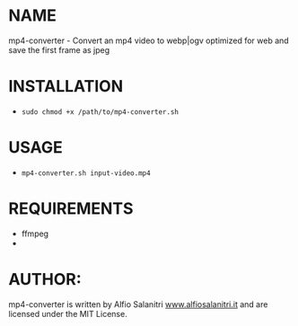 # NAME
mp4-converter - Convert an mp4 video to webp|ogv optimized for web and save the first frame as jpeg

# INSTALLATION
- `sudo chmod +x /path/to/mp4-converter.sh`

# USAGE
- `mp4-converter.sh input-video.mp4`

# REQUIREMENTS
- ffmpeg
- 
# AUTHOR: 
mp4-converter is written by Alfio Salanitri www.alfiosalanitri.it and are licensed under the MIT License.

